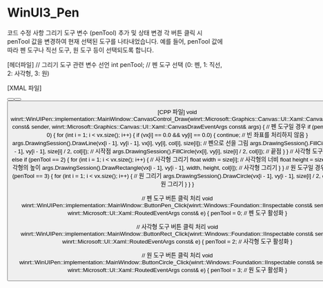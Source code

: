 # WinUI3_Pen

코드 수정 사항
그리기 도구 변수 (penTool) 추가 및 상태 변경
각 버튼 클릭 시 penTool 값을 변경하여 현재 선택된 도구를 나타내었습니다. 예를 들어, penTool 값에 따라 펜 도구나 직선 도구, 원 도구 등이 선택되도록 합니다.

[헤더파일]
// 그리기 도구 관련 변수 선언
int penTool; // 펜 도구 선택 (0: 펜, 1: 직선, 2: 사각형, 3: 원)

[XMAL 파일]
<!-- 펜 도구 버튼 -->
<Button x:Name="ButtonPen" Content="Pen" Click="ButtonPen_Click"/>

<!-- 사각형 도구 버튼 -->
<Button x:Name="ButtonRect" Content="Rectangle" Click="ButtonRect_Click"/>

<!-- 원 도구 버튼 -->
<Button x:Name="ButtonCircle" Content="Circle" Click="ButtonCircle_Click"/>

[CPP 파일]
void winrt::WinUIPen::implementation::MainWindow::CanvasControl_Draw(winrt::Microsoft::Graphics::Canvas::UI::Xaml::CanvasControl const& sender, winrt::Microsoft::Graphics::Canvas::UI::Xaml::CanvasDrawEventArgs const& args)
{
    // 펜 도구일 경우
    if (penTool == 0) {
        for (int i = 1; i < vx.size(); i++) {
            if (vx[i] == 0.0 && vy[i] == 0.0) {
                continue;  // 빈 좌표를 처리하지 않음
            }
            args.DrawingSession().DrawLine(vx[i - 1], vy[i - 1], vx[i], vy[i], col[i], size[i]); // 펜으로 선을 그림
            args.DrawingSession().FillCircle(vx[i - 1], vy[i - 1], size[i] / 2, col[i]); // 시작점
            args.DrawingSession().FillCircle(vx[i], vy[i], size[i] / 2, col[i]); // 끝점
        }
    }
    // 사각형 도구일 경우
    else if (penTool == 2) {
        for (int i = 1; i < vx.size(); i++) {
            // 사각형 그리기
            float width = size[i];  // 사각형의 너비
            float height = size[i]; // 사각형의 높이
            args.DrawingSession().DrawRectangle(vx[i - 1], vy[i - 1], width, height, col[i]); // 사각형 그리기
        }
    }
    // 원 도구일 경우
    else if (penTool == 3) {
        for (int i = 1; i < vx.size(); i++) {
            // 원 그리기
            args.DrawingSession().DrawCircle(vx[i - 1], vy[i - 1], size[i] / 2, col[i]); // 원 그리기
        }
    }
}

// 펜 도구 버튼 클릭 처리
void winrt::WinUIPen::implementation::MainWindow::ButtonPen_Click(winrt::Windows::Foundation::IInspectable const& sender, winrt::Microsoft::UI::Xaml::RoutedEventArgs const& e)
{
    penTool = 0;  // 펜 도구 활성화
}

// 사각형 도구 버튼 클릭 처리
void winrt::WinUIPen::implementation::MainWindow::ButtonRect_Click(winrt::Windows::Foundation::IInspectable const& sender, winrt::Microsoft::UI::Xaml::RoutedEventArgs const& e)
{
    penTool = 2;  // 사각형 도구 활성화
}

// 원 도구 버튼 클릭 처리
void winrt::WinUIPen::implementation::MainWindow::ButtonCircle_Click(winrt::Windows::Foundation::IInspectable const& sender, winrt::Microsoft::UI::Xaml::RoutedEventArgs const& e)
{
    penTool = 3;  // 원 도구 활성화
}
